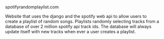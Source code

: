 spotifyrandomplaylist.com

Website that uses the django and the spotify web api to allow users to create a playlist of random songs. Playlists randomly selecting tracks from a database of over 2 million spotify api track ids. The database will always update itself with new tracks when ever a user creates a playlist.
